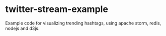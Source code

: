 # twitter-stream-example
Example code for visualizing trending
hashtags, using apache storm, redis, nodejs and d3js.



